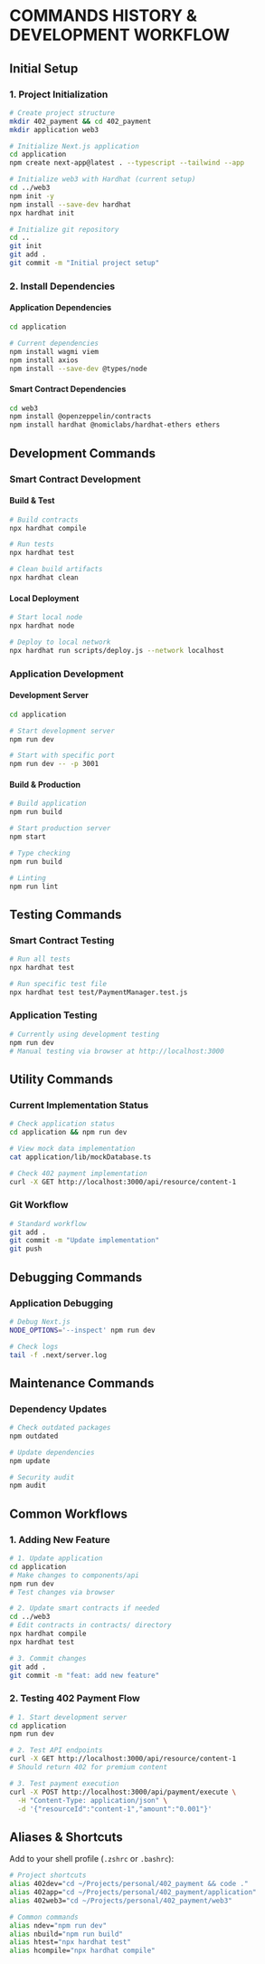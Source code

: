 # COMMANDS HISTORY & DEVELOPMENT WORKFLOW

## Initial Setup

### 1. Project Initialization
```bash
# Create project structure
mkdir 402_payment && cd 402_payment
mkdir application web3

# Initialize Next.js application
cd application
npm create next-app@latest . --typescript --tailwind --app

# Initialize web3 with Hardhat (current setup)
cd ../web3
npm init -y
npm install --save-dev hardhat
npx hardhat init

# Initialize git repository
cd ..
git init
git add .
git commit -m "Initial project setup"
```

### 2. Install Dependencies

#### Application Dependencies
```bash
cd application

# Current dependencies
npm install wagmi viem
npm install axios
npm install --save-dev @types/node
```

#### Smart Contract Dependencies
```bash
cd web3
npm install @openzeppelin/contracts
npm install hardhat @nomiclabs/hardhat-ethers ethers
```

## Development Commands

### Smart Contract Development

#### Build & Test
```bash
# Build contracts
npx hardhat compile

# Run tests
npx hardhat test

# Clean build artifacts
npx hardhat clean
```

#### Local Deployment
```bash
# Start local node
npx hardhat node

# Deploy to local network
npx hardhat run scripts/deploy.js --network localhost
```

### Application Development

#### Development Server
```bash
cd application

# Start development server
npm run dev

# Start with specific port
npm run dev -- -p 3001
```

#### Build & Production
```bash
# Build application
npm run build

# Start production server
npm start

# Type checking
npm run build

# Linting
npm run lint
```

## Testing Commands

### Smart Contract Testing
```bash
# Run all tests
npx hardhat test

# Run specific test file
npx hardhat test test/PaymentManager.test.js
```

### Application Testing
```bash
# Currently using development testing
npm run dev
# Manual testing via browser at http://localhost:3000
```

## Utility Commands

### Current Implementation Status
```bash
# Check application status
cd application && npm run dev

# View mock data implementation
cat application/lib/mockDatabase.ts

# Check 402 payment implementation
curl -X GET http://localhost:3000/api/resource/content-1
```

### Git Workflow
```bash
# Standard workflow
git add .
git commit -m "Update implementation"
git push
```

## Debugging Commands

### Application Debugging
```bash
# Debug Next.js
NODE_OPTIONS='--inspect' npm run dev

# Check logs
tail -f .next/server.log
```

## Maintenance Commands

### Dependency Updates
```bash
# Check outdated packages
npm outdated

# Update dependencies
npm update

# Security audit
npm audit
```

## Common Workflows

### 1. Adding New Feature
```bash
# 1. Update application
cd application
# Make changes to components/api
npm run dev
# Test changes via browser

# 2. Update smart contracts if needed
cd ../web3
# Edit contracts in contracts/ directory
npx hardhat compile
npx hardhat test

# 3. Commit changes
git add .
git commit -m "feat: add new feature"
```

### 2. Testing 402 Payment Flow
```bash
# 1. Start development server
cd application
npm run dev

# 2. Test API endpoints
curl -X GET http://localhost:3000/api/resource/content-1
# Should return 402 for premium content

# 3. Test payment execution
curl -X POST http://localhost:3000/api/payment/execute \
  -H "Content-Type: application/json" \
  -d '{"resourceId":"content-1","amount":"0.001"}'
```

## Aliases & Shortcuts

Add to your shell profile (`.zshrc` or `.bashrc`):

```bash
# Project shortcuts
alias 402dev="cd ~/Projects/personal/402_payment && code ."
alias 402app="cd ~/Projects/personal/402_payment/application"
alias 402web3="cd ~/Projects/personal/402_payment/web3"

# Common commands
alias ndev="npm run dev"
alias nbuild="npm run build"
alias htest="npx hardhat test"
alias hcompile="npx hardhat compile"
```